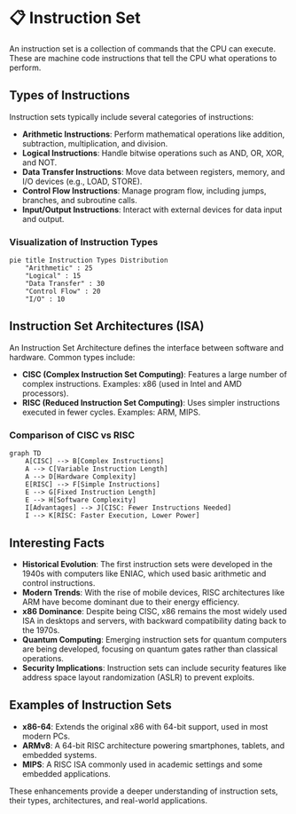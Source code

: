 # 📋 Instruction Set

An instruction set is a collection of commands that the CPU can execute. These are machine code instructions that tell the CPU what operations to perform.

## Types of Instructions

Instruction sets typically include several categories of instructions:

- **Arithmetic Instructions**: Perform mathematical operations like addition, subtraction, multiplication, and division.
- **Logical Instructions**: Handle bitwise operations such as AND, OR, XOR, and NOT.
- **Data Transfer Instructions**: Move data between registers, memory, and I/O devices (e.g., LOAD, STORE).
- **Control Flow Instructions**: Manage program flow, including jumps, branches, and subroutine calls.
- **Input/Output Instructions**: Interact with external devices for data input and output.

### Visualization of Instruction Types

```mermaid
pie title Instruction Types Distribution
    "Arithmetic" : 25
    "Logical" : 15
    "Data Transfer" : 30
    "Control Flow" : 20
    "I/O" : 10
```

## Instruction Set Architectures (ISA)

An Instruction Set Architecture defines the interface between software and hardware. Common types include:

- **CISC (Complex Instruction Set Computing)**: Features a large number of complex instructions. Examples: x86 (used in Intel and AMD processors).
- **RISC (Reduced Instruction Set Computing)**: Uses simpler instructions executed in fewer cycles. Examples: ARM, MIPS.

### Comparison of CISC vs RISC

```mermaid
graph TD
    A[CISC] --> B[Complex Instructions]
    A --> C[Variable Instruction Length]
    A --> D[Hardware Complexity]
    E[RISC] --> F[Simple Instructions]
    E --> G[Fixed Instruction Length]
    E --> H[Software Complexity]
    I[Advantages] --> J[CISC: Fewer Instructions Needed]
    I --> K[RISC: Faster Execution, Lower Power]
```

## Interesting Facts

- **Historical Evolution**: The first instruction sets were developed in the 1940s with computers like ENIAC, which used basic arithmetic and control instructions.
- **Modern Trends**: With the rise of mobile devices, RISC architectures like ARM have become dominant due to their energy efficiency.
- **x86 Dominance**: Despite being CISC, x86 remains the most widely used ISA in desktops and servers, with backward compatibility dating back to the 1970s.
- **Quantum Computing**: Emerging instruction sets for quantum computers are being developed, focusing on quantum gates rather than classical operations.
- **Security Implications**: Instruction sets can include security features like address space layout randomization (ASLR) to prevent exploits.

## Examples of Instruction Sets

- **x86-64**: Extends the original x86 with 64-bit support, used in most modern PCs.
- **ARMv8**: A 64-bit RISC architecture powering smartphones, tablets, and embedded systems.
- **MIPS**: A RISC ISA commonly used in academic settings and some embedded applications.

These enhancements provide a deeper understanding of instruction sets, their types, architectures, and real-world applications.